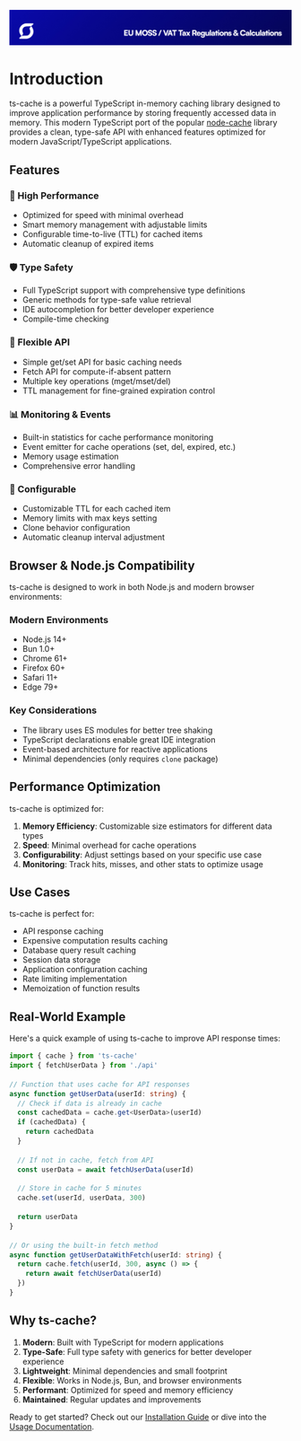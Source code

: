 <p align="center"><img src="https://github.com/stacksjs/ts-cache/blob/main/.github/art/cover.jpg?raw=true" alt="Social Card of ts-cache"></p>

# Introduction

ts-cache is a powerful TypeScript in-memory caching library designed to improve application performance by storing frequently accessed data in memory. This modern TypeScript port of the popular [node-cache](https://github.com/node-cache/node-cache) library provides a clean, type-safe API with enhanced features optimized for modern JavaScript/TypeScript applications.

## Features

### 🚀 High Performance

- Optimized for speed with minimal overhead
- Smart memory management with adjustable limits
- Configurable time-to-live (TTL) for cached items
- Automatic cleanup of expired items

### 🛡️ Type Safety

- Full TypeScript support with comprehensive type definitions
- Generic methods for type-safe value retrieval
- IDE autocompletion for better developer experience
- Compile-time checking

### 🔄 Flexible API

- Simple get/set API for basic caching needs
- Fetch API for compute-if-absent pattern
- Multiple key operations (mget/mset/del)
- TTL management for fine-grained expiration control

### 📊 Monitoring & Events

- Built-in statistics for cache performance monitoring
- Event emitter for cache operations (set, del, expired, etc.)
- Memory usage estimation
- Comprehensive error handling

### 🔧 Configurable

- Customizable TTL for each cached item
- Memory limits with max keys setting
- Clone behavior configuration
- Automatic cleanup interval adjustment

## Browser & Node.js Compatibility

ts-cache is designed to work in both Node.js and modern browser environments:

### Modern Environments

- Node.js 14+
- Bun 1.0+
- Chrome 61+
- Firefox 60+
- Safari 11+
- Edge 79+

### Key Considerations

- The library uses ES modules for better tree shaking
- TypeScript declarations enable great IDE integration
- Event-based architecture for reactive applications
- Minimal dependencies (only requires `clone` package)

## Performance Optimization

ts-cache is optimized for:

1. **Memory Efficiency**: Customizable size estimators for different data types
2. **Speed**: Minimal overhead for cache operations
3. **Configurability**: Adjust settings based on your specific use case
4. **Monitoring**: Track hits, misses, and other stats to optimize usage

## Use Cases

ts-cache is perfect for:

- API response caching
- Expensive computation results caching
- Database query result caching
- Session data storage
- Application configuration caching
- Rate limiting implementation
- Memoization of function results

## Real-World Example

Here's a quick example of using ts-cache to improve API response times:

```typescript
import { cache } from 'ts-cache'
import { fetchUserData } from './api'

// Function that uses cache for API responses
async function getUserData(userId: string) {
  // Check if data is already in cache
  const cachedData = cache.get<UserData>(userId)
  if (cachedData) {
    return cachedData
  }

  // If not in cache, fetch from API
  const userData = await fetchUserData(userId)

  // Store in cache for 5 minutes
  cache.set(userId, userData, 300)

  return userData
}

// Or using the built-in fetch method
async function getUserDataWithFetch(userId: string) {
  return cache.fetch(userId, 300, async () => {
    return await fetchUserData(userId)
  })
}
```

## Why ts-cache?

1. **Modern**: Built with TypeScript for modern applications
2. **Type-Safe**: Full type safety with generics for better developer experience
3. **Lightweight**: Minimal dependencies and small footprint
4. **Flexible**: Works in Node.js, Bun, and browser environments
5. **Performant**: Optimized for speed and memory efficiency
6. **Maintained**: Regular updates and improvements

Ready to get started? Check out our [Installation Guide](./install.md) or dive into the [Usage Documentation](./usage.md).
